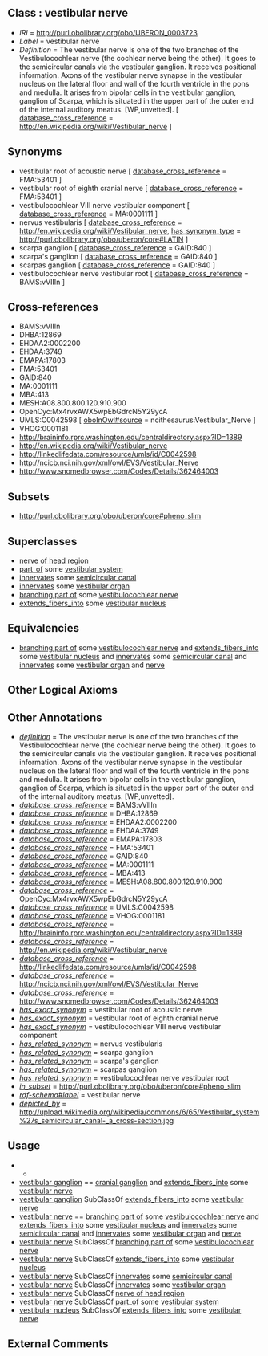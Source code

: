 
## Class : vestibular nerve

 * *IRI* = http://purl.obolibrary.org/obo/UBERON_0003723
 * *Label* = vestibular nerve
 * *Definition* = The vestibular nerve is one of the two branches of the Vestibulocochlear nerve (the cochlear nerve being the other). It goes to the semicircular canals via the vestibular ganglion. It receives positional information. Axons of the vestibular nerve synapse in the vestibular nucleus on the lateral floor and wall of the fourth ventricle in the pons and medulla. It arises from bipolar cells in the vestibular ganglion, ganglion of Scarpa, which is situated in the upper part of the outer end of the internal auditory meatus. [WP,unvetted]. [ [database_cross_reference](../../ef/oboInOwl#hasDbXref.md) = http://en.wikipedia.org/wiki/Vestibular_nerve ]

## Synonyms

 * vestibular root of acoustic nerve [ [database_cross_reference](../../ef/oboInOwl#hasDbXref.md) = FMA:53401 ]
 * vestibular root of eighth cranial nerve [ [database_cross_reference](../../ef/oboInOwl#hasDbXref.md) = FMA:53401 ]
 * vestibulocochlear VIII nerve vestibular component [ [database_cross_reference](../../ef/oboInOwl#hasDbXref.md) = MA:0001111 ]
 * nervus vestibularis [ [database_cross_reference](../../ef/oboInOwl#hasDbXref.md) = http://en.wikipedia.org/wiki/Vestibular_nerve, [has_synonym_type](../../pe/oboInOwl#hasSynonymType.md) = http://purl.obolibrary.org/obo/uberon/core#LATIN ]
 * scarpa ganglion [ [database_cross_reference](../../ef/oboInOwl#hasDbXref.md) = GAID:840 ]
 * scarpa's ganglion [ [database_cross_reference](../../ef/oboInOwl#hasDbXref.md) = GAID:840 ]
 * scarpas ganglion [ [database_cross_reference](../../ef/oboInOwl#hasDbXref.md) = GAID:840 ]
 * vestibulocochlear nerve vestibular root [ [database_cross_reference](../../ef/oboInOwl#hasDbXref.md) = BAMS:vVIIIn ]

## Cross-references

 * BAMS:vVIIIn
 * DHBA:12869
 * EHDAA2:0002200
 * EHDAA:3749
 * EMAPA:17803
 * FMA:53401
 * GAID:840
 * MA:0001111
 * MBA:413
 * MESH:A08.800.800.120.910.900
 * OpenCyc:Mx4rvxAWX5wpEbGdrcN5Y29ycA
 * UMLS:C0042598 [ [oboInOwl#source](../../ce/oboInOwl#source.md) = ncithesaurus:Vestibular_Nerve ]
 * VHOG:0001181
 * http://braininfo.rprc.washington.edu/centraldirectory.aspx?ID=1389
 * http://en.wikipedia.org/wiki/Vestibular_nerve
 * http://linkedlifedata.com/resource/umls/id/C0042598
 * http://ncicb.nci.nih.gov/xml/owl/EVS/Vestibular_Nerve
 * http://www.snomedbrowser.com/Codes/Details/362464003

## Subsets

 * http://purl.obolibrary.org/obo/uberon/core#pheno_slim

## Superclasses

 * [nerve of head region](../../UBERON/79/UBERON_0011779.md)
 * [part_of](../../BFO/50/BFO_0000050.md) some [vestibular system](../../UBERON/81/UBERON_0004681.md)
 * [innervates](../../RO/34/RO_0002134.md) some [semicircular canal](../../UBERON/40/UBERON_0001840.md)
 * [innervates](../../RO/34/RO_0002134.md) some [vestibular organ](../../UBERON/85/UBERON_0006585.md)
 * [branching part of](../../RO/80/RO_0002380.md) some [vestibulocochlear nerve](../../UBERON/48/UBERON_0001648.md)
 * [extends_fibers_into](../../core#extends/to/core#extends_fibers_into.md) some [vestibular nucleus](../../UBERON/28/UBERON_0007228.md)

## Equivalencies

 * [branching part of](../../RO/80/RO_0002380.md) some [vestibulocochlear nerve](../../UBERON/48/UBERON_0001648.md) and [extends_fibers_into](../../core#extends/to/core#extends_fibers_into.md) some [vestibular nucleus](../../UBERON/28/UBERON_0007228.md) and [innervates](../../RO/34/RO_0002134.md) some [semicircular canal](../../UBERON/40/UBERON_0001840.md) and [innervates](../../RO/34/RO_0002134.md) some [vestibular organ](../../UBERON/85/UBERON_0006585.md) and [nerve](../../UBERON/21/UBERON_0001021.md)

## Other Logical Axioms


## Other Annotations

 * *[definition](../../IAO/15/IAO_0000115.md)* = The vestibular nerve is one of the two branches of the Vestibulocochlear nerve (the cochlear nerve being the other). It goes to the semicircular canals via the vestibular ganglion. It receives positional information. Axons of the vestibular nerve synapse in the vestibular nucleus on the lateral floor and wall of the fourth ventricle in the pons and medulla. It arises from bipolar cells in the vestibular ganglion, ganglion of Scarpa, which is situated in the upper part of the outer end of the internal auditory meatus. [WP,unvetted].
 * *[database_cross_reference](../../ef/oboInOwl#hasDbXref.md)* = BAMS:vVIIIn
 * *[database_cross_reference](../../ef/oboInOwl#hasDbXref.md)* = DHBA:12869
 * *[database_cross_reference](../../ef/oboInOwl#hasDbXref.md)* = EHDAA2:0002200
 * *[database_cross_reference](../../ef/oboInOwl#hasDbXref.md)* = EHDAA:3749
 * *[database_cross_reference](../../ef/oboInOwl#hasDbXref.md)* = EMAPA:17803
 * *[database_cross_reference](../../ef/oboInOwl#hasDbXref.md)* = FMA:53401
 * *[database_cross_reference](../../ef/oboInOwl#hasDbXref.md)* = GAID:840
 * *[database_cross_reference](../../ef/oboInOwl#hasDbXref.md)* = MA:0001111
 * *[database_cross_reference](../../ef/oboInOwl#hasDbXref.md)* = MBA:413
 * *[database_cross_reference](../../ef/oboInOwl#hasDbXref.md)* = MESH:A08.800.800.120.910.900
 * *[database_cross_reference](../../ef/oboInOwl#hasDbXref.md)* = OpenCyc:Mx4rvxAWX5wpEbGdrcN5Y29ycA
 * *[database_cross_reference](../../ef/oboInOwl#hasDbXref.md)* = UMLS:C0042598
 * *[database_cross_reference](../../ef/oboInOwl#hasDbXref.md)* = VHOG:0001181
 * *[database_cross_reference](../../ef/oboInOwl#hasDbXref.md)* = http://braininfo.rprc.washington.edu/centraldirectory.aspx?ID=1389
 * *[database_cross_reference](../../ef/oboInOwl#hasDbXref.md)* = http://en.wikipedia.org/wiki/Vestibular_nerve
 * *[database_cross_reference](../../ef/oboInOwl#hasDbXref.md)* = http://linkedlifedata.com/resource/umls/id/C0042598
 * *[database_cross_reference](../../ef/oboInOwl#hasDbXref.md)* = http://ncicb.nci.nih.gov/xml/owl/EVS/Vestibular_Nerve
 * *[database_cross_reference](../../ef/oboInOwl#hasDbXref.md)* = http://www.snomedbrowser.com/Codes/Details/362464003
 * *[has_exact_synonym](../../ym/oboInOwl#hasExactSynonym.md)* = vestibular root of acoustic nerve
 * *[has_exact_synonym](../../ym/oboInOwl#hasExactSynonym.md)* = vestibular root of eighth cranial nerve
 * *[has_exact_synonym](../../ym/oboInOwl#hasExactSynonym.md)* = vestibulocochlear VIII nerve vestibular component
 * *[has_related_synonym](../../ym/oboInOwl#hasRelatedSynonym.md)* = nervus vestibularis
 * *[has_related_synonym](../../ym/oboInOwl#hasRelatedSynonym.md)* = scarpa ganglion
 * *[has_related_synonym](../../ym/oboInOwl#hasRelatedSynonym.md)* = scarpa's ganglion
 * *[has_related_synonym](../../ym/oboInOwl#hasRelatedSynonym.md)* = scarpas ganglion
 * *[has_related_synonym](../../ym/oboInOwl#hasRelatedSynonym.md)* = vestibulocochlear nerve vestibular root
 * *[in_subset](../../et/oboInOwl#inSubset.md)* = http://purl.obolibrary.org/obo/uberon/core#pheno_slim
 * *[rdf-schema#label](../../el/rdf-schema#label.md)* = vestibular nerve
 * *[depicted_by](../../depicted/by/depicted_by.md)* = http://upload.wikimedia.org/wikipedia/commons/6/65/Vestibular_system%27s_semicircular_canal-_a_cross-section.jpg

## Usage

 * -
 * [vestibular ganglion](../../UBERON/24/UBERON_0002824.md) == [cranial ganglion](../../UBERON/14/UBERON_0001714.md) and [extends_fibers_into](../../core#extends/to/core#extends_fibers_into.md) some [vestibular nerve](../../UBERON/23/UBERON_0003723.md)
 * [vestibular ganglion](../../UBERON/24/UBERON_0002824.md) SubClassOf [extends_fibers_into](../../core#extends/to/core#extends_fibers_into.md) some [vestibular nerve](../../UBERON/23/UBERON_0003723.md)
 * [vestibular nerve](../../UBERON/23/UBERON_0003723.md) == [branching part of](../../RO/80/RO_0002380.md) some [vestibulocochlear nerve](../../UBERON/48/UBERON_0001648.md) and [extends_fibers_into](../../core#extends/to/core#extends_fibers_into.md) some [vestibular nucleus](../../UBERON/28/UBERON_0007228.md) and [innervates](../../RO/34/RO_0002134.md) some [semicircular canal](../../UBERON/40/UBERON_0001840.md) and [innervates](../../RO/34/RO_0002134.md) some [vestibular organ](../../UBERON/85/UBERON_0006585.md) and [nerve](../../UBERON/21/UBERON_0001021.md)
 * [vestibular nerve](../../UBERON/23/UBERON_0003723.md) SubClassOf [branching part of](../../RO/80/RO_0002380.md) some [vestibulocochlear nerve](../../UBERON/48/UBERON_0001648.md)
 * [vestibular nerve](../../UBERON/23/UBERON_0003723.md) SubClassOf [extends_fibers_into](../../core#extends/to/core#extends_fibers_into.md) some [vestibular nucleus](../../UBERON/28/UBERON_0007228.md)
 * [vestibular nerve](../../UBERON/23/UBERON_0003723.md) SubClassOf [innervates](../../RO/34/RO_0002134.md) some [semicircular canal](../../UBERON/40/UBERON_0001840.md)
 * [vestibular nerve](../../UBERON/23/UBERON_0003723.md) SubClassOf [innervates](../../RO/34/RO_0002134.md) some [vestibular organ](../../UBERON/85/UBERON_0006585.md)
 * [vestibular nerve](../../UBERON/23/UBERON_0003723.md) SubClassOf [nerve of head region](../../UBERON/79/UBERON_0011779.md)
 * [vestibular nerve](../../UBERON/23/UBERON_0003723.md) SubClassOf [part_of](../../BFO/50/BFO_0000050.md) some [vestibular system](../../UBERON/81/UBERON_0004681.md)
 * [vestibular nucleus](../../UBERON/28/UBERON_0007228.md) SubClassOf [extends_fibers_into](../../core#extends/to/core#extends_fibers_into.md) some [vestibular nerve](../../UBERON/23/UBERON_0003723.md)

## External Comments

